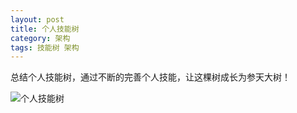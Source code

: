```yaml
---
layout: post
title: 个人技能树
category: 架构
tags: 技能树 架构
---
```

总结个人技能树，通过不断的完善个人技能，让这棵树成长为参天大树！

![个人技能树](https://someever.github.io/public/img/my-skills.jpg)